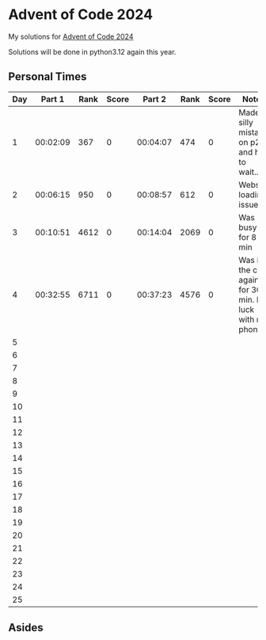 # Advent of Code 2024

My solutions for [Advent of Code 2024](https://adventofcode.com/2024)

Solutions will be done in python3.12 again this year.

## Personal Times

| Day | Part 1   | Rank  | Score | Part 2   | Rank  | Score | Notes
| --- | -------- | ----- | ----- | -------- | ----- | ----- | ----
| 1   | 00:02:09 | 367   | 0     | 00:04:07 | 474   | 0     | Made a silly mistake on p2 and had to wait...
| 2   | 00:06:15 | 950   | 0     | 00:08:57 | 612   | 0     | Website loading issues...
| 3   | 00:10:51 | 4612  | 0     | 00:14:04 | 2069  | 0     | Was busy for 8 min
| 4   | 00:32:55 | 6711  | 0     | 00:37:23 | 4576  | 0     | Was in the car again for 30 min. No luck with my phone...
| 5   |          |       |       |          |       |       | 
| 6   |          |       |       |          |       |       | 
| 7   |          |       |       |          |       |       | 
| 8   |          |       |       |          |       |       | 
| 9   |          |       |       |          |       |       | 
| 10  |          |       |       |          |       |       | 
| 11  |          |       |       |          |       |       | 
| 12  |          |       |       |          |       |       | 
| 13  |          |       |       |          |       |       | 
| 14  |          |       |       |          |       |       | 
| 15  |          |       |       |          |       |       | 
| 16  |          |       |       |          |       |       | 
| 17  |          |       |       |          |       |       | 
| 18  |          |       |       |          |       |       | 
| 19  |          |       |       |          |       |       | 
| 20  |          |       |       |          |       |       | 
| 21  |          |       |       |          |       |       | 
| 22  |          |       |       |          |       |       | 
| 23  |          |       |       |          |       |       | 
| 24  |          |       |       |          |       |       | 
| 25  |          |       |       |          |       |       | 

## Asides

